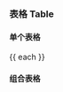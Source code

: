### 表格 Table

#### 单个表格
<div class="component-wrapper">
    <t-table>
        <tr slot="thead">
            <th v-for="(each, index) in singleTableHead" :key="index">{{ each }}</th>
        </tr>
        <template slot="tbody">
            <tr v-for="(each, index) in singleTableBody" :key="index">
                <td>{{ each.no }}</td>
                <td>{{ each.name }}</td>
                <td>{{ each.verdict }}</td>
            </tr>
        </template>
    </t-table>
</div>

#### 组合表格

<script>
    import Vue from 'vue'
    import TedUI from '../../src'
    import '../../src/scss/ted.scss'
    Vue.use(TedUI)

    export default {
        data () {
            return {
                singleTableHead: ['十二钗编号', '姓名', '判词'],
                singleTableBody: [{
                    no: 1,
                    name: '林黛玉',
                    verdict: '可叹停机德，堪怜咏絮才。玉带林中挂，金簪雪里埋。'
                },{
                    no: 1,
                    name: '薛宝钗',
                    verdict: '可叹停机德，堪怜咏絮才。玉带林中挂，金簪雪里埋。'
                },{
                    no: 2,
                    name: '贾元春',
                    verdict: '二十年来辨是非，榴花开处照宫闱。三春争及初春景，虎兕相逢大梦归。'
                },{
                    no: 3,
                    name: '贾探春',
                    verdict: '才自精明志自高，生于末世运偏消。清明涕送江边望，千里东风一梦遥。'
                },{
                    no: 4,
                    name: '史湘云',
                    verdict: '富贵又何为，襁褓之间父母违。展眼吊斜辉，湘江水逝楚云飞。'
                },{
                    no: 5,
                    name: '妙玉',
                    verdict: '欲洁何曾洁，云空未必空。可怜金玉质，终陷淖泥中。'
                }]
            }
        }
    }
</script>